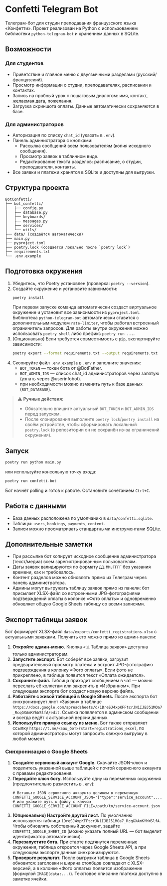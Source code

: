 # Confetti Telegram Bot

Телеграм-бот для студии преподавания французского языка «Конфетти». Проект реализован на Python с использованием библиотеки `python-telegram-bot` и хранением данных в SQLite.

## Возможности

### Для студентов
- Приветствие и главное меню с двуязычными разделами (русский/французский).
- Просмотр информации о студии, преподавателях, расписании и контактах.
- Запись на пробный урок с пошаговым диалогом: имя, контакт, желаемая дата, пожелания.
- Загрузка скриншота оплаты. Данные автоматически сохраняются в базе.

### Для администраторов
- Авторизация по списку `chat_id` (указать в `.env`).
- Панель администратора с кнопками:
  - Рассылка сообщений всем пользователям (копия исходного сообщения).
  - Просмотр заявок в табличном виде.
  - Редактирование текста разделов: расписание, о студии, преподаватели, контакты.
- Все заявки и платежи хранятся в SQLite и доступны для выгрузки.

## Структура проекта
```
BotConfetti/
├── bot_confetti/
│   ├── config.py
│   ├── database.py
│   ├── keyboards/
│   ├── messages.py
│   ├── services/
│   └── utils/
├── data/ (создаётся автоматически)
├── main.py
├── pyproject.toml
├── poetry.lock (создаётся локально после `poetry lock`)
├── requirements.txt
└── .env.example
```

## Подготовка окружения

1. Убедитесь, что Poetry установлен (проверка: `poetry --version`).
2. Создайте окружение и установите зависимости:
   ```bash
   poetry install
   ```
   При первом запуске команда автоматически создаст виртуальное окружение и
   установит все зависимости из `pyproject.toml`. Библиотека `python-telegram-bot`
   автоматически ставится с дополнительным модулем `rate-limiter`, чтобы работал
   встроенный ограничитель запросов. Для работы внутри окружения
   можно использовать `poetry shell` либо префикс `poetry run ...`.
3. (Опционально) Если требуется совместимость с `pip`, экспортируйте зависимости:
   ```bash
   poetry export --format requirements.txt --output requirements.txt
   ```
4. Скопируйте файл `.env.example` в `.env` и заполните значения:
   - `BOT_TOKEN` — токен бота от @BotFather.
   - `BOT_ADMIN_IDS` — список chat_id администраторов через запятую (узнать через @userinfobot).
   - при необходимости можно изменить путь к базе данных (`BOT_DATABASE`).

> ⚠️ **Ручные действия:**
> - Обязательно впишите актуальный `BOT_TOKEN` и `BOT_ADMIN_IDS` перед запуском.
> - После клонирования выполните `poetry lock`/`poetry install` на своём устройстве,
>   чтобы сформировать локальный `poetry.lock` (в репозитории он не сохранён из-за
>   ограничений окружения).

## Запуск

```bash
poetry run python main.py
```

или используйте консольную точку входа:

```bash
poetry run confetti-bot
```

Бот начнёт polling и готов к работе. Остановите сочетанием `Ctrl+C`.

## Работа с данными

- База данных расположена по умолчанию в `data/confetti.sqlite`.
- Таблицы: `users`, `bookings`, `payments`, `content`.
- Записи можно просматривать стандартными инструментами SQLite.

## Дополнительные заметки

- При рассылке бот копирует исходное сообщение администратора (текст/медиа) всем зарегистрированным пользователям.
- Даты заявок валидируются по формату `ДД.ММ.ГГГГ` без указания времени, как и требовалось.
- Контент разделов можно обновлять прямо из Телеграм через панель администратора.
- Админы могут выгружать таблицу заявок прямо из панели: бот присылает XLSX-файл
  со встроенными JPG-фотографиями подтверждений оплаты в колонке «Фото оплаты» и
  одновременно обновляет общую Google Sheets таблицу со всеми записями.

## Экспорт таблицы заявок

Бот формирует XLSX-файл `data/exports/confetti_registrations.xlsx` с актуальными заявками. Получить его можно прямо из админ-панели:

1. **Откройте админ-меню.** Кнопка «📊 Таблица заявок» доступна только администраторам.
2. **Запустите экспорт.** Бот соберёт все заявки, загрузит предварительный просмотр платежа и встроит JPG-фотографию подтверждения в колонку «Фото оплаты». Если фото не прикреплено, в таблице появится текст «Оплата ожидается».
3. **Сохраните файл.** Таблица приходит сообщением в чат — можно переслать её коллегам или закрепить в «Избранном». При следующем экспорте бот создаст новую версию файла.
4. **Работайте с живой таблицей в Google Sheets.** После экспорта бот синхронизирует лист «Заявки» в таблице `https://docs.google.com/spreadsheets/d/1DreSJ4xpKFFtcrJN1IJBJ51MOa7_RcqGXAmKYhWSlfA/edit`. Ссылка появляется в админском сообщении и всегда ведёт к актуальной версии данных.
5. **Используйте прямую ссылку из меню.** Бот также отправляет ссылку `https://t.me/<ваш_бот>?start=registrations_excel`, по которой администраторы могут запросить свежую выгрузку в любой момент.

### Синхронизация с Google Sheets

1. **Создайте сервисный аккаунт Google.** Скачайте JSON-ключ и поделитесь указанной выше таблицей с почтой сервисного аккаунта с правами редактирования.
2. **Передайте ключ боту.** Используйте одну из переменных окружения (предпочтительно разместить в `.env`):
   ```env
   # Вставьте JSON сервисного аккаунта целиком в переменную
   CONFETTI_GOOGLE_SERVICE_ACCOUNT_JSON='{"type":"service_account",...}'
   # или укажите путь к файлу с ключом
   CONFETTI_GOOGLE_SERVICE_ACCOUNT_FILE=/path/to/service-account.json
   ```
3. **(Опционально) Настройте другой лист.** По умолчанию используется таблица `1DreSJ4xpKFFtcrJN1IJBJ51MOa7_RcqGXAmKYhWSlfA`. Чтобы обновлять собственный документ, задайте `CONFETTI_GOOGLE_SHEET_ID` (можно указать полный URL — бот выделит идентификатор автоматически).
4. **Перезапустите бота.** При старте подтянутся переменные окружения, таблица откроется через Google Sheets API, а при следующем экспорте данные синхронизируются.
5. **Проверьте результат.** После выгрузки таблица в Google Sheets обновится: заголовки и ширина столбцов совпадают с XLSX-версией, а в колонке «Фото оплаты» появится изображение (формулой `IMAGE(data:...)`). Текстовое описание платежа доступно в заметке ячейки.
